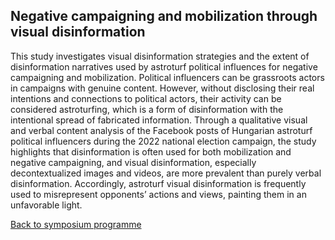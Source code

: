 ## Negative campaigning and mobilization through visual disinformation

This study investigates visual disinformation strategies and the extent of disinformation narratives used by astroturf political influences for negative campaigning and mobilization.  Political influencers can be grassroots actors in campaigns with genuine content. However, without disclosing their real intentions and connections to political actors, their activity can be considered astroturfing, which is a form of disinformation with the intentional spread of fabricated information. Through a qualitative visual and verbal content analysis of the Facebook posts of Hungarian astroturf political influencers during the 2022 national election campaign, the study highlights that disinformation is often used for both mobilization and negative campaigning, and visual disinformation, especially decontextualized images and videos, are more prevalent than purely verbal disinformation. Accordingly, astroturf visual disinformation is frequently used to misrepresent opponents’ actions and views, painting them in an unfavorable light.

[Back to symposium programme](https://digsum.org/dda)